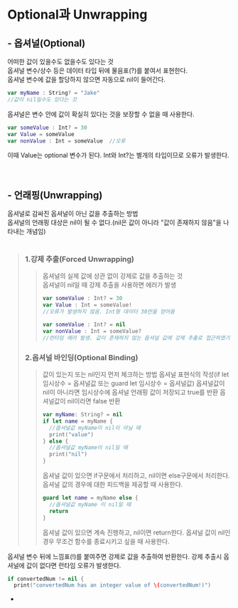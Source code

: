 # Optional과 Unwrapping

## - 옵셔널(Optional)

어떠한 값이 있을수도 없을수도 있다는 것<br>
옵셔널 변수/상수 등은 데이터 타입 뒤에 물음표(?)를 붙여서 표현한다.<br>
옵셔널 변수에 값을 할당하지 않으면 자동으로 nil이 들어간다.

```swift
var myName : String? = "Jake"
//값이 nil일수도 있다는 것
```
옵셔널은 변수 안에 값이 확실히 있다는 것을 보장할 수 없을 때 사용한다.

```swift
var someValue : Int? = 30
var Value = someValue
var nonValue : Int = someValue  //오류
```
이때 Value는 optional 변수가 된다. 
Int와 Int?는 별개의 타입이므로 오류가 발생한다.
<br><br><br>

## - 언래핑(Unwrapping)

옵셔널로 감싸진 옵셔널이 아닌 값을 추출하는 방법<br>
옵셔널의 언래핑 대상은 nil이 될 수 없다.(nil은 값이 아니라 "값이 존재하지 않음"을 나타내는 개념임)<br><br>

> ### 1.강제 추출(Forced Unwrapping)
> > 옵셔널의 실제 값에 상관 없이 강제로 값을 추출하는 것<br>
> > 옵셔널이 nil일 때 강제 추출을 사용하면 에러가 발생
> > ```swift
> > var someValue : Int? = 30
> > var Value : Int = someValue!
> > //오류가 발생하지 않음. Int형 데이터 30만을 얻어옴
> > 
> > var someValue : Int? = nil
> > var nonValue : Int = someValue?
> > //런타임 에러 발생. 값이 존재하지 않는 옵셔널 값에 강제 추출로 접근하였기 때문
> > ```
> >
> ### 2.옵셔널 바인딩(Optional Binding)
> > 값이 있는지 또는 nil인지 먼저 체크하는 방법
> > 옵셔널 표현식의 작성(if let 임시상수 = 옵셔널값 또는 guard let 임시상수 = 옵셔널값)
> > 옵셔널값이 nil이 아니라면 임시상수에 옵셔널 언래핑 값이 저장되고 true를 반환
> > 옵셔널값이 nil이라면 false 반환
> > ```swift
> > var myName: String? = nil
> > if let name = myName {
> >   //옵셔널값 myName이 nil이 아닐 때
> >   print("value")
> > } else {
> >   //옵셔널값 myName이 nil일 때
> >   print("nil")
> > }
> > ```
> > 옵셔널 값이 있으면 if구문에서 처리하고, nil이면 else구문에서 처리한다.
> > 옵셔널 값의 경우에 대한 피드백을 제공할 때 사용한다.
> > 
> > ```swift
> > guard let name = myName else {
> >   //옵셔널값 myName 이 nil일 때
> >   return
> > }
> > ```
> > 옵셔널 값이 있으면 계속 진행하고, nil이면 return한다.
> > 옵셔널 값이 nil인 경우 무조건 함수를 종료시키고 싶을 때 사용한다.
> > 
> 

옵셔널 변수 뒤에 느낌표(!)를 붙여주면 강제로 값을 추출하여 반환한다.
강제 추출시 옵셔널에 값이 없다면 런타임 오류가 발생한다.
```swift
if convertedNum != nil {
  print("convertedNum has an integer value of \(convertedNum!)")
```

-
